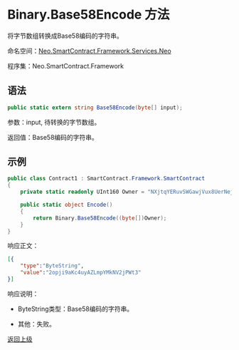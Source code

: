 # Binary.Base58Encode 方法

将字节数组转换成Base58编码的字符串。

命名空间：[Neo.SmartContract.Framework.Services.Neo](../../neo.md)

程序集：Neo.SmartContract.Framework

## 语法

```c#
public static extern string Base58Encode(byte[] input);
```

参数：input, 待转换的字节数组。

返回值：Base58编码的字符串。

## 示例

```c#
public class Contract1 : SmartContract.Framework.SmartContract
{
    private static readonly UInt160 Owner = "NXjtqYERuvSWGawjVux8UerNejvwdYg7eE".ToScriptHash();

    public static object Encode()
    {
        return Binary.Base58Encode((byte[])Owner);
    }
}
```

响应正文：

```json
[{
    "type":"ByteString", 
    "value":"2opji9aKc4uyAZLmpYMkNV2jPWt3"
}]
```

响应说明：

- ByteString类型：Base58编码的字符串。

- 其他：失败。

[返回上级](../Binary.md)